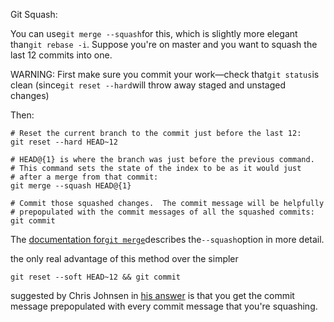 

Git Squash:

You can use`git merge --squash`for this, which is slightly more elegant than`git rebase -i`. Suppose you're on master and you want to squash the last 12 commits into one.

WARNING: First make sure you commit your work—check that`git status`is clean \(since`git reset --hard`will throw away staged and unstaged changes\)

Then:

```
# Reset the current branch to the commit just before the last 12:
git reset --hard HEAD~12

# HEAD@{1} is where the branch was just before the previous command.
# This command sets the state of the index to be as it would just
# after a merge from that commit:
git merge --squash HEAD@{1}

# Commit those squashed changes.  The commit message will be helpfully
# prepopulated with the commit messages of all the squashed commits:
git commit

```

The [documentation for`git merge`](http://www.kernel.org/pub/software/scm/git/docs/git-merge.html)describes the`--squash`option in more detail.

the only real advantage of this method over the simpler

`git reset --soft HEAD~12 && git commit`

suggested by Chris Johnsen in [his answer](https://stackoverflow.com/questions/5189560/how-can-i-squash-my-last-x-commits-together-using-git/5201642#5201642) is that you get the commit message prepopulated with every commit message that you're squashing.

